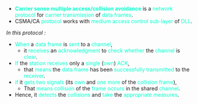 - **<span style="color:#00ffcc">Carrier sense multiple access/collision avoidance</span>** is a <span style="color:#00ffcc">network protocol</span> for <span style="color:#00ffcc">carrier transmission</span> of <span style="color:#00ffcc">data frames</span>.
- CSMA/CA <span style="color:#00ffcc">protocol</span> works with <span style="color:#00ffcc">medium access control sub-layer</span> of <span style="color:#00ffcc">DLL</span>.

*In this protocol :*
- <span style="color:#00ffcc">When</span> a <span style="color:#00ffcc">data frame</span> is <span style="color:#00ffcc">sent</span> to a <span style="color:#00ffcc">channel</span>,
	- it <span style="color:#00ffcc">receives</span> an <span style="color:#00ffcc">acknowledgment</span> to <span style="color:#00ffcc">check whether</span> the <span style="color:#00ffcc">channel</span> is <span style="color:#00ffcc">clear</span>.
- <span style="color:#00ffcc">If</span> the <span style="color:#00ffcc">station receives</span> only a <span style="color:#00ffcc">single</span> (<span style="color:#00ffcc">own</span>) <span style="color:#00ffcc">ACK</span>,
	- that <span style="color:#00ffcc">means</span> the <span style="color:#00ffcc">data frame</span> has been <span style="color:#00ffcc">successfully transmitted</span> to the <span style="color:#00ffcc">receiver</span>.
- <span style="color:#00ffcc">if</span> it <span style="color:#00ffcc">gets two signals</span> (its <span style="color:#00ffcc">own</span> and <span style="color:#00ffcc">one more</span> of the <span style="color:#00ffcc">collision frame</span>),
	- That <span style="color:#00ffcc">means</span> <span style="color:#00ffcc">collision</span> of the <span style="color:#00ffcc">frame occurs</span> in the shared <span style="color:#00ffcc">channel</span>.
- Hence, it <span style="color:#00ffcc">detects</span> the <span style="color:#00ffcc">collisions</span> and <span style="color:#00ffcc">take </span>the <span style="color:#00ffcc">appropriate measures</span>.